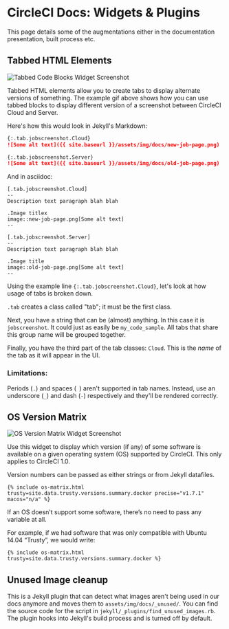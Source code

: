 # CircleCI Docs: Widgets & Plugins

This page details some of the augmentations either in the documentation presentation, built process etc.

## Tabbed HTML Elements

![Tabbed Code Blocks Widget Screenshot](./assets/widget-tabbed-code-blocks.gif)

Tabbed HTML elements allow you to create tabs to display alternate versions of something. The example gif above shows how you can use tabbed  blocks to display different version of a screenshot between CircleCI Cloud and Server.

Here's how this would look in Jekyll's Markdown:

```md
{:.tab.jobscreenshot.Cloud}
![Some alt text]({{ site.baseurl }}/assets/img/docs/new-job-page.png)

{:.tab.jobscreenshot.Server}
![Some alt text]({{ site.baseurl }}/assets/img/docs/old-job-page.png)
```

And in asciidoc:

```adoc
[.tab.jobscreenshot.Cloud]
--
Description text paragraph blah blah

.Image titlex
image::new-job-page.png[Some alt text]
--

[.tab.jobscreenshot.Server]
--
Description text paragraph blah blah

.Image title
image::old-job-page.png[Some alt text]
--
```

Using the example line `{:.tab.jobscreenshot.Cloud}`, let's look at how usage of tabs is broken down.

`.tab` creates a class called "tab"; it must be the first class.

Next, you have a string that can be (almost) anything. In this case it is `jobscreenshot`. It could just as easily be `my_code_sample`. All tabs that share this group name will be grouped together.

Finally, you have the third part of the tab classes: `Cloud`. This is the _name_ of the tab as it will appear in the UI. 

### Limitations:

Periods (`.`) and spaces (` `) aren't supported in tab names.
Instead, use an underscore (`_`) and dash (`-`) respectively and they'll be rendered correctly.


## OS Version Matrix

![OS Version Matrix Widget Screenshot](./assets/widget-os-matrix.png)

Use this widget to display which version (if any) of some software is available on a given operating system (OS) supported by CircleCI. This only applies to CircleCI 1.0.

Version numbers can be passed as either strings or from Jekyll datafiles.

```
{% include os-matrix.html trusty=site.data.trusty.versions.summary.docker precise="v1.7.1" macos="n/a" %}
```

If an OS doesn’t support some software, there’s no need to pass any variable at all.

For example, if we had software that was only compatible with Ubuntu 14.04 “Trusty”, we would write:

```
{% include os-matrix.html trusty=site.data.trusty.versions.summary.docker %}
```

## Unused Image cleanup

This is a Jekyll plugin that can detect what images aren't being used in our docs anymore and moves them to `assets/img/docs/_unused/`. You can find the source code for the script in `jekyll/_plugins/find_unused_images.rb`. The plugin hooks into Jekyll's build process and is turned off by default. 
